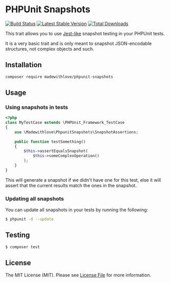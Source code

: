# PHPUnit Snapshots

[![Build Status](http://img.shields.io/travis/madewithlove/phpunit-snapshots.svg?style=flat-square)](https://travis-ci.org/madewithlove/phpunit-snapshots)
[![Latest Stable Version](http://img.shields.io/packagist/v/madewithlove/phpunit-snapshots.svg?style=flat-square)](https://packagist.org/packages/madewithlove/phpunit-snapshots)
[![Total Downloads](http://img.shields.io/packagist/dt/madewithlove/phpunit-snapshots.svg?style=flat-square)](https://packagist.org/packages/madewithlove/phpunit-snapshots)

This trait allows you to use [Jest-like](https://facebook.github.io/jest/) snapshot testing in your PHPUnit tests.

It is a very basic trait and is only meant to snapshot JSON-encodable structures, not complex objects and such.

## Installation

```bash
composer require madewithlove/phpunit-snapshots
```

## Usage

### Using snapshots in tests

```php
<?php
class MyTestCase extends \PHPUnit_Framework_TestCase
{
    use \Madewithlove\PhpunitSnapshots\SnapshotAssertions;
    
    public function testSomething()
    {
        $this->assertEqualsSnapshot(
            $this->someComplexOperation()
        );
    }
}
```

This will generate a snapshot if we didn't have one for this test, else it will assert that the current results match the ones in the snapshot.

### Updating all snapshots

You can update all snapshots in your tests by running the following:

```bash
$ phpunit -d --update
```

## Testing

``` bash
$ composer test
```

## License

The MIT License (MIT). Please see [License File](LICENSE.md) for more information.
